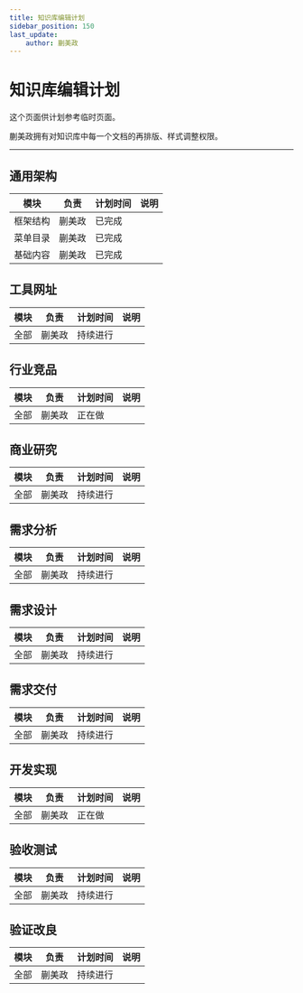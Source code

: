 ```yaml
---
title: 知识库编辑计划
sidebar_position: 150
last_update:
    author: 蒯美政
---
```


# 知识库编辑计划

这个页面供计划参考临时页面。

蒯美政拥有对知识库中每一个文档的再排版、样式调整权限。

------



## 通用架构

| 模块     | 负责   | 计划时间                                      | 说明 |
| -------- | ------ | --------------------------------------------- | ---- |
| 框架结构 | 蒯美政 | <Highlight color="#00A98F">已完成</Highlight> |      |
| 菜单目录 | 蒯美政 | <Highlight color="#00A98F">已完成</Highlight> |      |
| 基础内容 | 蒯美政 | <Highlight color="#00A98F">已完成</Highlight> |      |

## 工具网址

| 模块 | 负责   | 计划时间                                        | 说明 |
| ---- | ------ | ----------------------------------------------- | ---- |
| 全部 | 蒯美政 | <Highlight color="#4CB3D4">持续进行</Highlight> |      |

## 行业竞品

| 模块 | 负责   | 计划时间 | 说明 |
| ---- | ------ | -------- | ---- |
| 全部 | 蒯美政 | <Highlight color="#999999">正在做</Highlight>   |      |

## 商业研究

| 模块 | 负责   | 计划时间                                        | 说明 |
| ---- | ------ | ----------------------------------------------- | ---- |
| 全部 | 蒯美政 | <Highlight color="#4CB3D4">持续进行</Highlight> |      |

## 需求分析

| 模块 | 负责   | 计划时间                                        | 说明 |
| ---- | ------ | ----------------------------------------------- | ---- |
| 全部 | 蒯美政 | <Highlight color="#4CB3D4">持续进行</Highlight> |      |

## 需求设计

| 模块 | 负责   | 计划时间                                        | 说明 |
| ---- | ------ | ----------------------------------------------- | ---- |
| 全部 | 蒯美政 | <Highlight color="#4CB3D4">持续进行</Highlight> |      |

## 需求交付

| 模块 | 负责   | 计划时间                                        | 说明 |
| ---- | ------ | ----------------------------------------------- | ---- |
| 全部 | 蒯美政 | <Highlight color="#4CB3D4">持续进行</Highlight> |      |

## 开发实现

| 模块 | 负责   | 计划时间 | 说明 |
| ---- | ------ | -------- | ---- |
| 全部 | 蒯美政 | <Highlight color="#999999">正在做</Highlight>   |      |

## 验收测试

| 模块 | 负责   | 计划时间                                        | 说明 |
| ---- | ------ | ----------------------------------------------- | ---- |
| 全部 | 蒯美政 | <Highlight color="#4CB3D4">持续进行</Highlight> |      |

## 验证改良

| 模块 | 负责   | 计划时间                                        | 说明 |
| ---- | ------ | ----------------------------------------------- | ---- |
| 全部 | 蒯美政 | <Highlight color="#4CB3D4">持续进行</Highlight> |      |
